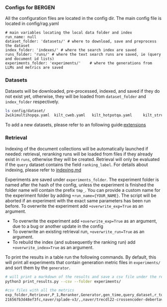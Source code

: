 ### Configs for BERGEN

All the  configuration files are located in the config dir.
The main config file is located in config/rag.yaml

```
# main variables locating the local data folder and index
run_name: null
dataset_folder: 'datasets/' # where to download, save and preprocess the dataset
index_folder: 'indexes/' # where the search index are saved
runs_folder: 'runs/' # where the text search runs are saved, ie (query and document id lists)
experiments_folder: 'experiments/'    # where the generations from LLMs and metrics are saved

```

### Datasets
Datasets will be downloaded, pre-processed, indexed, and saved if they do not exist yet, otherwise, they will be loaded from `dataset_folder` and `index_folder` respectively. 

```bash
ls config/dataset/
2wikimultihopqa.yaml  kilt_cweb.yaml   kilt_hotpotqa.yaml     kilt_structured_zeroshot.yaml  kilt_wned.yaml  msmarco.yaml  pubmed_bioasq.yaml  ut1.yaml asqa.yaml kilt_eli5.yaml   kilt_nq_wiki2024.yaml  kilt_trex.yaml   kilt_wow.yaml   nq_open.yaml  sciq.yaml  wiki_qa.yaml kilt_aidayago2.yaml   kilt_fever.yaml  kilt_nq.yaml kilt_triviaqa.yaml mmlu.yaml popqa.yaml  truthful_qa.yaml
```

To add a new datasets, please refer to an following guide:[extensions](extensions.md)

### Retrieval
Indexing of the document collections will be automatically launched if needed: retrieval, reranking runs will be loaded from files if they already exist in `runs`, otherwise they will be created.  Retrieval will only be evaluated if the `query` dataset contains the field `ranking_label`.
For details about indexing, please refer to [indexing.md](indexing.md)


Experiments are saved under `experiments_folder`. The experiment folder is named after the hash of the config, unless the experiment is finished the folder name will contain the prefix `tmp_`. You can provide a custom name for the experiment folder by adding `+run_name={YOUR_NAME}`. The script will be aborted if an experiment with the exact same parameters has been run before. To overwrite the experiment add `+overwrite_exp=True` as an argument.


- To overwrite the experiment add `+overwrite_exp=True` as an argument, due to a bug or another update in the config 
- To overwrite an existing retrieval run, `+overwrite_run=True` as an argument.
-  To rebuild the index (and subsequently the ranking run) add `+overwrite_index=True` as an argument.

To print the results in a table run the following commands. By default, this will print all experiments that contain generation metric files in `experiments/` and sort them by the `generator`.

```bash
# will print a markdown of the results and save a csv file under the results directory
python3 print_results.py --csv --folder experiments/

#csv files with all the metrics
exp_folder,Retriever,P_1,Reranker,Generator,gen_time,query_dataset,r_top,rr_top,M,EM,F1,P,R,Rg-1,Rg-2,Rg-L,BEM,LLMeval
216567b3d48ef3fc,naver/splade-v3/,,naver/trecdl22-crossencoder-debertav3,TinyLlama/TinyLlama-1.1B-Chat-v1.0,00:03:53.19,KILTTriviaqa,100,100,0.6763772175536882,0.00018674136321195143,0.11749967712256401,0.07122756370055569,0.5380933823321367,0.1505780809175042,0.055962386132169924,0.14611799602749245,0.47356051206588745,
```
